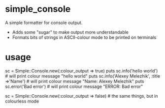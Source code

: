 simple_console
=============

A simple formatter for console output. 
- Adds some "sugar" to make output more understandable
- Formats bits of strings in ASCII-colour mode to be printed on terminals


usage
=====

  sc = Simple::Console.new(:colour_output => true)
  puts sc.info('hello world') # will print colour message "hello world"
  puts sc.info('Alexey Melezhik', :title =>'Name') # will print colour message "Name: Alexey Melezhik"
  puts sc.error('Bad error') # will print colour message "ERROR: Bad error"

  sc = Simple::Console.new(:colour_output => false) # the same things, but in colourless mode
